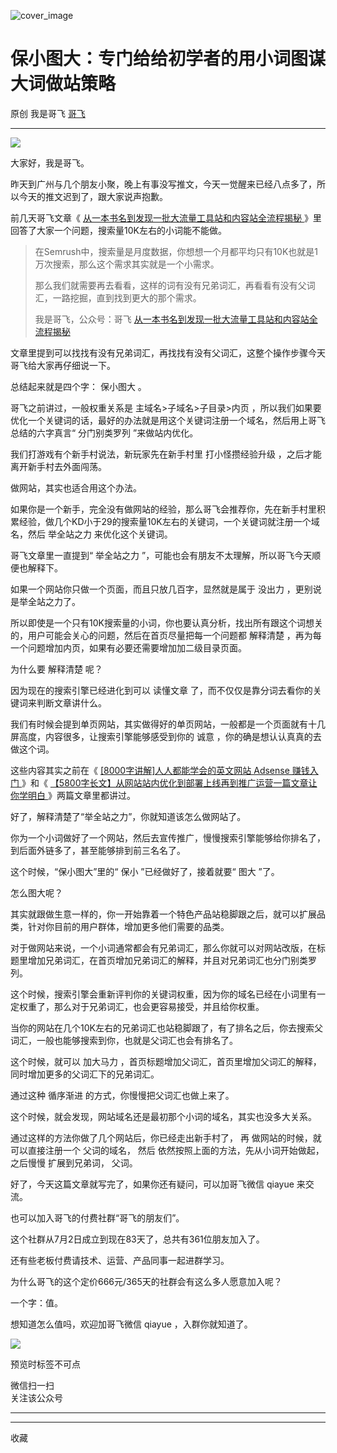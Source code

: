 ![cover_image](https://mmbiz.qpic.cn/sz_mmbiz_jpg/LBrX00GQeicsjNz49cPe9T5uOHse6G34beKVicmahCEJUsCOvPlP0YhdDhIyAJwlMyRlSaztwqgT95dzL24Libvlw/0?wx_fmt=jpeg)

#  保小图大：专门给给初学者的用小词图谋大词做站策略

原创  我是哥飞  [ 哥飞 ](javascript:void\(0\);)

__ _ _ _ _

![](https://mmbiz.qpic.cn/sz_mmbiz_jpg/LBrX00GQeicsjNz49cPe9T5uOHse6G34bdMkfdib88iac4m8lbEx2ln5icVZLDK1tLdfWxSlCjcgvxOeibPVIXvN6EQ/640?wx_fmt=jpeg)

大家好，我是哥飞。  

昨天到广州与几个朋友小聚，晚上有事没写推文，今天一觉醒来已经八点多了，所以今天的推文迟到了，跟大家说声抱歉。

前几天哥飞文章《 [ 从一本书名到发现一批大流量工具站和内容站全流程揭秘
](http://mp.weixin.qq.com/s?__biz=MjM5OTIzMzYyMA==&mid=2650080307&idx=1&sn=5b611075f9fa952afecf8cbce7c99c19&chksm=bf3f35088848bc1e0f6a3f75a4dad1a3070a144c064844352f70e7e91b4e2563e13f8a753eef&scene=21#wechat_redirect)
》里回答了大家一个问题，搜索量10K左右的小词能不能做。  

> 在Semrush中，搜索量是月度数据，你想想一个月都平均只有10K也就是1万次搜索，那么这个需求其实就是一个小需求。
>
> 那么我们就需要再去看看，这样的词有没有兄弟词汇，再看看有没有父词汇，一路挖掘，直到找到更大的那个需求。
>
> 我是哥飞，公众号：哥飞 [ 从一本书名到发现一批大流量工具站和内容站全流程揭秘
> ](https://mp.weixin.qq.com/s?__biz=MjM5OTIzMzYyMA==&mid=2650080307&idx=1&sn=5b611075f9fa952afecf8cbce7c99c19&chksm=bf3f35088848bc1e0f6a3f75a4dad1a3070a144c064844352f70e7e91b4e2563e13f8a753eef&token=1914566697&lang=zh_CN#rd)

文章里提到可以找找有没有兄弟词汇，再找找有没有父词汇，这整个操作步骤今天哥飞给大家再仔细说一下。  

总结起来就是四个字：  保小图大  。  

哥飞之前讲过，一般权重关系是  主域名>子域名>子目录>内页
，所以我们如果要优化一个关键词的话，最好的办法就是用这个关键词注册一个域名，然后用上哥飞总结的六字真言“  分门别类罗列  ”来做站内优化。

我们打游戏有个新手村说法，新玩家先在新手村里  打小怪攒经验升级  ，之后才能离开新手村去外面闯荡。  

做网站，其实也适合用这个办法。

如果你是一个新手，完全没有做网站的经验，那么哥飞会推荐你，先在新手村里积累经验，做几个KD小于29的搜索量10K左右的关键词，一个关键词就注册一个域名，然后
举全站之力  来优化这个关键词。  

哥飞文章里一直提到“  举全站之力  ”，可能也会有朋友不太理解，所以哥飞今天顺便也解释下。

如果一个网站你只做一个页面，而且只放几百字，显然就是属于  没出力  ，更别说是举全站之力了。  

所以即使是一个只有10K搜索量的小词，你也要认真分析，找出所有跟这个词想关的，用户可能会关心的问题，然后在首页尽量把每一个问题都  解释清楚
，再为每一个问题增加内页，如果有必要还需要增加加二级目录页面。  

为什么要  解释清楚  呢？  

因为现在的搜索引擎已经进化到可以  读懂文章  了，而不仅仅是靠分词去看你的关键词来判断文章讲什么。

我们有时候会提到单页网站，其实做得好的单页网站，一般都是一个页面就有十几屏高度，内容很多，让搜索引擎能够感受到你的  诚意
，你的确是想认认真真的去做这个词。

这些内容其实之前在《 [ [8000字讲解]人人都能学会的英文网站 Adsense 赚钱入门
](http://mp.weixin.qq.com/s?__biz=MjM5OTIzMzYyMA==&mid=2650079316&idx=1&sn=02cd11a4bee177343b05e6798913159b&chksm=bf3f316f8848b879f22de143965d98c5094220f72e38808741627173d0fea40e9182c1e1da73&scene=21#wechat_redirect)
》和《 [ 【5800字长文】从网站站内优化到部署上线再到推广运营一篇文章让你学明白
](http://mp.weixin.qq.com/s?__biz=MjM5OTIzMzYyMA==&mid=2650080101&idx=1&sn=477191907e388aff6df3f16c915056d8&chksm=bf3f325e8848bb48e682193cc0bef2c42e25900fb2ca02987b5a854892bb3cb88c540e9492b6&scene=21#wechat_redirect)
》两篇文章里都讲过。

好了，解释清楚了“举全站之力”，你就知道该怎么做网站了。

你为一个小词做好了一个网站，然后去宣传推广，慢慢搜索引擎能够给你排名了，到后面外链多了，甚至能够排到前三名名了。  

这个时候，“保小图大”里的“  保小  ”已经做好了，接着就要“  图大  ”了。  

怎么图大呢？  

其实就跟做生意一样的，你一开始靠着一个特色产品站稳脚跟之后，就可以扩展品类，针对你目前的用户群体，增加更多他们需要的品类。

对于做网站来说，一个小词通常都会有兄弟词汇，那么你就可以对网站改版，在标题里增加兄弟词汇，在首页增加兄弟词汇的解释，并且对兄弟词汇也分门别类罗列。  

这个时候，搜索引擎会重新评判你的关键词权重，因为你的域名已经在小词里有一定权重了，那么对于兄弟词汇，也会更容易接受，并且给你权重。

当你的网站在几个10K左右的兄弟词汇也站稳脚跟了，有了排名之后，你去搜索父词汇，一般也能够搜索到你，也就是父词汇也会有排名了。  

这个时候，就可以  加大马力  ，首页标题增加父词汇，首页里增加父词汇的解释，同时增加更多的父词汇下的兄弟词汇。

通过这种  循序渐进  的方式，你慢慢把父词汇也做上来了。  

这个时候，就会发现，网站域名还是最初那个小词的域名，其实也没多大关系。

通过这样的方法你做了几个网站后，你已经走出新手村了，  再  做网站的时候，就可以直接注册一个  父词的域名，  然后
依然按照上面的方法，先从小词开始做起，  之后慢慢  扩展到兄弟词，  父词。

好了，今天这篇文章就写完了，如果你还有疑问，可以加哥飞微信 qiayue 来交流。  

也可以加入哥飞的付费社群“哥飞的朋友们”。

这个社群从7月2日成立到现在83天了，总共有361位朋友加入了。  

还有些老板付费请技术、运营、产品同事一起进群学习。  

为什么哥飞的这个定价666元/365天的社群会有这么多人愿意加入呢？

一个字：值。

想知道怎么值吗，欢迎加哥飞微信 qiayue ，入群你就知道了。

![](https://mmbiz.qpic.cn/sz_mmbiz_png/LBrX00GQeicsG8Pro6O9Hu75bIIiafZVPs3qlYeaNNJ1BpqNplEGgibL5m1bcq8a1N1rzoI5lia8aJjtHfgiaAADJJQ/640?wx_fmt=png)

预览时标签不可点

微信扫一扫  
关注该公众号





****



****



  收藏

